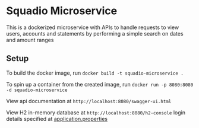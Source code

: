 # Squadio Microservice
This is a dockerized microservice with APIs to handle requests to view users, accounts and statements by performing a 
simple search on dates and amount ranges

## Setup
To build the docker image, run `docker build -t squadio-microservice .`

To spin up a container from the created image, run `docker run -p 8080:8080 -d squadio-microservice`

View api documentation at `http://localhost:8080/swagger-ui.html`

View H2 in-memory database at `http://localhost:8080/h2-console` login details specified at [application.properties](https://github.com/EmekaMomodu/squadio-microservice/blob/main/src/main/resources/application.properties)
